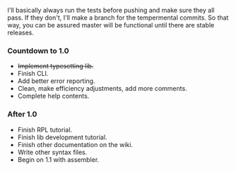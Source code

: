 I'll basically always run the tests before pushing and make sure they all pass.
 If they don't, I'll make a branch for the tempermental commits. So that way,
 you can be assured master will be functional until there are stable releases.

### Countdown to 1.0 ###
* <del>Implement typesetting lib.</del>
* Finish CLI.
* Add better error reporting.
* Clean, make efficiency adjustments, add more comments.
* Complete help contents.

### After 1.0 ###
* Finish RPL tutorial.
* Finish lib development tutorial.
* Finish other documentation on the wiki.
* Write other syntax files.
* Begin on 1.1 with assembler.

